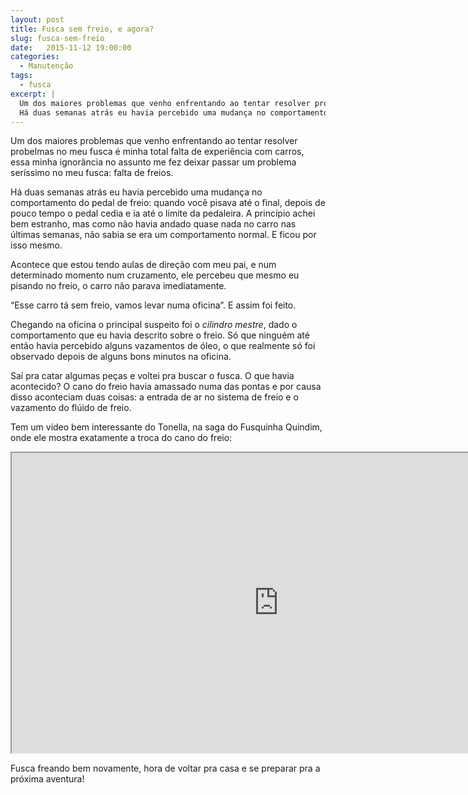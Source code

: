```yaml
---
layout: post
title: Fusca sem freio, e agora?
slug: fusca-sem-freio
date:   2015-11-12 19:00:00
categories:
  - Manutenção
tags:
  - fusca
excerpt: |
  Um dos maiores problemas que venho enfrentando ao tentar resolver probelmas no meu fusca é minha total falta de experiência com carros, essa minha ignorância no assunto me fez deixar passar um problema seríssimo no meu fusca: falta de freios.<br /><br />
  Há duas semanas atrás eu havia percebido uma mudança no comportamento do pedal de freio: quando você pisava até o final, depois de pouco tempo o pedal cedia e ia até o limite da pedaleira. A princípio achei bem estranho, mas como não havia andado quase nada no carro nas últimas semanas, não sabia se era um comportamento normal. E ficou por isso mesmo.
---
```


Um dos maiores problemas que venho enfrentando ao tentar resolver probelmas no meu fusca é minha total falta de experiência com carros, essa minha ignorância no assunto me fez deixar passar um problema seríssimo no meu fusca: falta de freios.

Há duas semanas atrás eu havia percebido uma mudança no comportamento do pedal de freio: quando você pisava até o final, depois de pouco tempo o pedal cedia e ia até o limite da pedaleira. A princípio achei bem estranho, mas como não havia andado quase nada no carro nas últimas semanas, não sabia se era um comportamento normal. E ficou por isso mesmo.

Acontece que estou tendo aulas de direção com meu pai, e num determinado momento num cruzamento, ele percebeu que mesmo eu pisando no freio, o carro não parava imediatamente.

“Esse carro tá sem freio, vamos levar numa oficina”. E assim foi feito.

Chegando na oficina o principal suspeito foi o *cilindro mestre*, dado o comportamento que eu havia descrito sobre o freio. Só que ninguém até então havia percebido alguns vazamentos de óleo, o que realmente só foi observado depois de alguns bons minutos na oficina.

Saí pra catar algumas peças e voltei pra buscar o fusca. O que havia acontecido? O cano do freio havia amassado numa das pontas  e por causa disso aconteciam duas coisas: a entrada de ar no sistema de freio e o vazamento do flúido de freio.

Tem um vídeo bem interessante do Tonella, na saga do Fusquinha Quindim, onde ele mostra exatamente a troca do cano do freio:

<div class=“video-container”><iframe width="853" height="480" src="https://www.youtube.com/embed/SYPpNoF6Kxg&start=561” frameborder="0" allowfullscreen></iframe></div>

Fusca freando bem novamente, hora de voltar pra casa e se preparar pra a próxima aventura!

